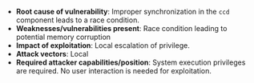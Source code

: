 - **Root cause of vulnerability**: Improper synchronization in the `ccd` component leads to a race condition.
- **Weaknesses/vulnerabilities present**: Race condition leading to potential memory corruption
- **Impact of exploitation**: Local escalation of privilege.
- **Attack vectors**: Local
- **Required attacker capabilities/position**: System execution privileges are required. No user interaction is needed for exploitation.